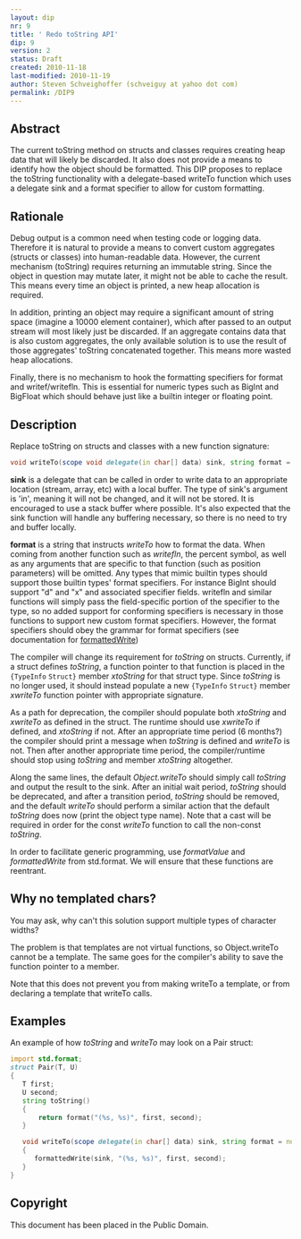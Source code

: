 ```yaml
---
layout: dip
nr: 9
title: ' Redo toString API'
dip: 9
version: 2
status: Draft
created: 2010-11-18
last-modified: 2010-11-19
author: Steven Schveighoffer (schveiguy at yahoo dot com)
permalink: /DIP9
---
```


Abstract
--------

The current toString method on structs and classes requires creating
heap data that will likely be discarded. It also does not provide a
means to identify how the object should be formatted. This DIP proposes
to replace the toString functionality with a delegate-based writeTo
function which uses a delegate sink and a format specifier to allow for
custom formatting.

Rationale
---------

Debug output is a common need when testing code or logging data.
Therefore it is natural to provide a means to convert custom aggregates
(structs or classes) into human-readable data. However, the current
mechanism (toString) requires returning an immutable string. Since the
object in question may mutate later, it might not be able to cache the
result. This means every time an object is printed, a new heap
allocation is required.

In addition, printing an object may require a significant amount of
string space (imagine a 10000 element container), which after passed to
an output stream will most likely just be discarded. If an aggregate
contains data that is also custom aggregates, the only available
solution is to use the result of those aggregates' toString concatenated
together. This means more wasted heap allocations.

Finally, there is no mechanism to hook the formatting specifiers for
format and writef/writefln. This is essential for numeric types such as
BigInt and BigFloat which should behave just like a builtin integer or
floating point.

Description
-----------

Replace toString on structs and classes with a new function signature:

```d
void writeTo(scope void delegate(in char[] data) sink, string format = null) const
```

**sink** is a delegate that can be called in order to write data to an
appropriate location (stream, array, etc) with a local buffer. The type
of sink's argument is 'in', meaning it will not be changed, and it will
not be stored. It is encouraged to use a stack buffer where possible.
It's also expected that the sink function will handle any buffering
necessary, so there is no need to try and buffer locally.

**format** is a string that instructs *writeTo* how to format the data.
When coming from another function such as *writefln*, the percent
symbol, as well as any arguments that are specific to that function
(such as position parameters) will be omitted. Any types that mimic
builtin types should support those builtin types' format specifiers. For
instance BigInt should support "d" and "x" and associated specifier
fields. writefln and similar functions will simply pass the
field-specific portion of the specifier to the type, so no added support
for conforming specifiers is necessary in those functions to support new
custom format specifiers. However, the format specifiers should obey the
grammar for format specifiers (see documentation for
[formattedWrite](http://www.digitalmars.com/d/2.0/phobos/std_format.html#formattedWrite))

The compiler will change its requirement for *toString* on structs.
Currently, if a struct defines *toString*, a function pointer to that
function is placed in the `{TypeInfo` `Struct}` member *xtoString* for
that struct type. Since *toString* is no longer used, it should instead
populate a new `{TypeInfo` `Struct}` member *xwriteTo* function pointer
with appropriate signature.

As a path for deprecation, the compiler should populate both *xtoString*
and *xwriteTo* as defined in the struct. The runtime should use
*xwriteTo* if defined, and *xtoString* if not. After an appropriate time
period (6 months?) the compiler should print a message when *toString*
is defined and *writeTo* is not. Then after another appropriate time
period, the compiler/runtime should stop using *toString* and member
*xtoString* altogether.

Along the same lines, the default *Object.writeTo* should simply call
*toString* and output the result to the sink. After an initial wait
period, *toString* should be deprecated, and after a transition period,
*toString* should be removed, and the default *writeTo* should perform a
similar action that the default *toString* does now (print the object
type name). Note that a cast will be required in order for the const
*writeTo* function to call the non-const *toString*.

In order to facilitate generic programming, use *formatValue* and
*formattedWrite* from std.format. We will ensure that these functions
are reentrant.

Why no templated chars?
-----------------------

You may ask, why can't this solution support multiple types of character
widths?

The problem is that templates are not virtual functions, so
Object.writeTo cannot be a template. The same goes for the compiler's
ability to save the function pointer to a member.

Note that this does not prevent you from making writeTo a template, or
from declaring a template that writeTo calls.

Examples
--------

An example of how *toString* and *writeTo* may look on a Pair struct:

```d
import std.format;
struct Pair(T, U)
{
   T first;
   U second;
   string toString()
   {
       return format("(%s, %s)", first, second);
   }

   void writeTo(scope delegate(in char[] data) sink, string format = null) const
   {
      formattedWrite(sink, "(%s, %s)", first, second);
   }
}
```

Copyright
---------

This document has been placed in the Public Domain.
